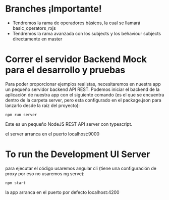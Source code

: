 # Branches ¡Importante!

 - Tendremos la rama de operadores básicos, la cual se llamará basic_operators_rxjs
 - Tendremos la rama avanzada con los subjects y los behaviour subjects directamente en master

# Correr el servidor Backend Mock para el desarrollo y pruebas

Para poder proporcionar ejemplos realistas, necesitaremos en nuestra app un pequeño servidor backend API REST. Podemos iniciar el backend de la aplicación de nuestra app con el siguiente comando (es el que se encuentra dentro de la carpeta server, pero esta configurado en el package.json para lanzarlo desde la raiz del proyecto):

    npm run server

Este es un pequeño NodeJS REST API server con typescript.

el server arranca en el puerto localhost:9000

# To run the Development UI Server

para ejecutar el código usaremos angular cli (tiene una configuración de proxy por eso no usaremos ng serve): 

    npm start

la app arranca en el puerto por defecto localhost:4200
